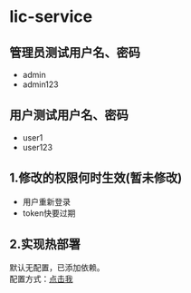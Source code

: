 # lic-service
## 管理员测试用户名、密码
* admin
* admin123
## 用户测试用户名、密码
* user1
* user123
## 1.修改的权限何时生效(暂未修改)
* 用户重新登录
* token快要过期
## 2.实现热部署
默认无配置，已添加依赖。  
配置方式：[点击我](https://www.liuzhi.org.cn/springboot/springboot%e5%ae%9e%e7%8e%b0%e7%83%ad%e9%83%a8%e7%bd%b2.html)
